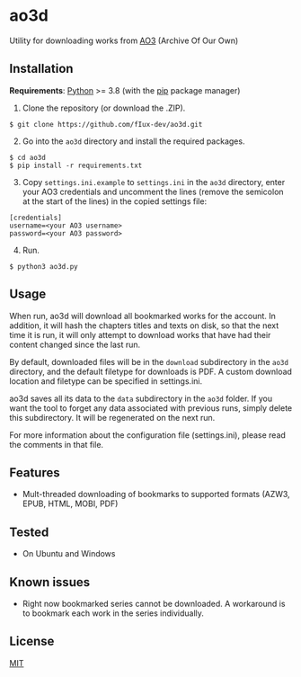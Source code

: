 # ao3d
Utility for downloading works from [AO3](https://archiveofourown.org/) (Archive Of Our Own)

## Installation
**Requirements**: [Python](https://www.python.org/) >= 3.8 (with the [pip](https://pypi.org/project/pip/) package manager)

1. Clone the repository (or download the .ZIP).
```
$ git clone https://github.com/fIux-dev/ao3d.git
```
2. Go into the `ao3d` directory and install the required packages.
```
$ cd ao3d
$ pip install -r requirements.txt
```
3. Copy `settings.ini.example` to `settings.ini` in the `ao3d` directory, enter
your AO3 credentials and uncomment the lines (remove the semicolon at the start
of the lines) in the copied settings file:
```
[credentials]
username=<your AO3 username>
password=<your AO3 password>
```
4. Run.
```
$ python3 ao3d.py
```

## Usage
When run, ao3d will download all bookmarked works for the account. In addition, it will hash 
the chapters titles and texts on disk, so that the next time it is run, it will only attempt
to download works that have had their content changed since the last run.

By default, downloaded files will be in the `download` subdirectory in the `ao3d` directory,
and the default filetype for downloads is PDF. A custom download location and filetype can be 
specified in settings.ini.

ao3d saves all its data to the `data` subdirectory in the `ao3d` folder. If you want the tool
to forget any data associated with previous runs, simply delete this subdirectory. It will be
regenerated on the next run.

For more information about the configuration file (settings.ini), please read the comments in
that file.


## Features
* Mult-threaded downloading of bookmarks to supported formats (AZW3, EPUB, HTML, 
MOBI, PDF)

## Tested
* On Ubuntu and Windows

## Known issues
* Right now bookmarked series cannot be downloaded. A workaround is to bookmark each 
work in the series individually.

## License

[MIT](https://choosealicense.com/licenses/mit/)
